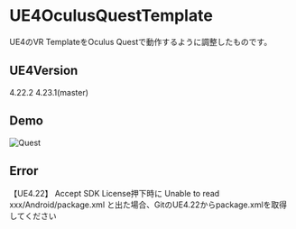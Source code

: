 # UE4OculusQuestTemplate
UE4のVR TemplateをOculus Questで動作するように調整したものです。

## UE4Version
4.22.2
4.23.1(master)

## Demo
![Quest](https://user-images.githubusercontent.com/8968076/59157831-7ae12080-8aec-11e9-8fd5-ea1dfeb05066.gif)

## Error
【UE4.22】 Accept SDK License押下時に Unable to read xxx/Android/package.xml と出た場合、GitのUE4.22からpackage.xmlを取得してください

